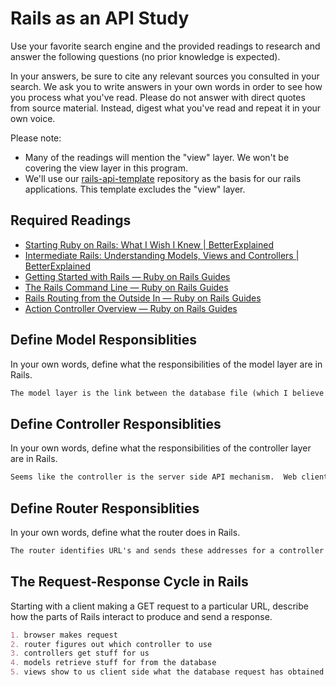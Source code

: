 # Rails as an API Study

Use your favorite search engine and the provided readings to research and answer
the following questions (no prior knowledge is expected).

In your answers, be sure to cite any relevant sources you consulted in your
search. We ask you to write answers in your own words in order to see how you
process what you've read. Please do not answer with direct quotes from source
material. Instead, digest what you've read and repeat it in your own voice.

Please note:

-   Many of the readings will mention the "view" layer. We won't be covering the
    view layer in this program.
-   We'll use our [rails-api-template](/ga-wdi-boston/rails-api-template)
    repository as the basis for our rails applications.
    This template excludes the "view" layer.

## Required Readings

-   [Starting Ruby on Rails: What I Wish I Knew | BetterExplained](http://betterexplained.com/articles/starting-ruby-on-rails-what-i-wish-i-knew/)
-   [Intermediate Rails: Understanding Models, Views and Controllers | BetterExplained](http://betterexplained.com/articles/intermediate-rails-understanding-models-views-and-controllers/)
-   [Getting Started with Rails — Ruby on Rails Guides](http://guides.rubyonrails.org/getting_started.html)
-   [The Rails Command Line — Ruby on Rails Guides](http://guides.rubyonrails.org/command_line.html)
-   [Rails Routing from the Outside In — Ruby on Rails Guides](http://guides.rubyonrails.org/routing.html)
-   [Action Controller Overview — Ruby on Rails Guides](http://guides.rubyonrails.org/action_controller_overview.html)

## Define Model Responsiblities

In your own words, define what the responsibilities of the model layer are in
Rails.

```md
The model layer is the link between the database file (which I believe we'll be using mySQL) and to a ruby (.rb) file itself.
```

## Define Controller Responsiblities

In your own words, define what the responsibilities of the controller layer are
in Rails.

```md
Seems like the controller is the server side API mechanism.  Web clients send requests to the server and it is the controller that supplies a response to web requests.
```

## Define Router Responsiblities

In your own words, define what the router does in Rails.

```md
The router identifies URL's and sends these addresses for a controller for action.
```

## The Request-Response Cycle in Rails

Starting with a client making a GET request to a particular URL, describe how
the parts of Rails interact to produce and send a response.

```md
1. browser makes request
2. router figures out which controller to use
3. controllers get stuff for us
4. models retrieve stuff for from the database
5. views show to us client side what the database request has obtained
```
